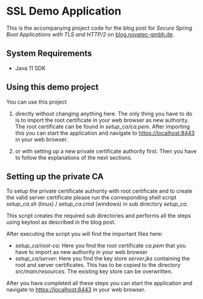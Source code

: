 # SSL Demo Application

This is the accompanying project code for the blog post for _Secure Spring Boot Applications with TLS and HTTP/2_
on [blog.novatec-gmbh.de](https://blog.novatec-gmbh.de).

## System Requirements

* Java 11 SDK

## Using this demo project

You can use this project 

1. directly without changing anything here.
The only thing you have to do is to import the root certificate in 
your web browser as new authority. The root certificate can be found
in *setup_ca/ca.pem*. After importing this you can start the application and 
navigate to [https://localhost:8443](https://localhost:8443) in your web browser.

2. or with setting up a new private certificate authority first. Then you have to follow the
explanations of the next sections.  

## Setting up the private CA

To setup the private certificate authority with root certificate and to create the valid
server certificate please run the corresponding shell script *setup_ca.sh* (linux) / *setup_ca.cmd* (windows) 
in sub directory *setup_ca*.

This script creates the required sub directories and performs all the steps using keytool
as described in the blog post.

After executing the script you will find the important files here:

* _setup_ca/root-ca_: Here you find the root certificate *ca.pem* that you have to import as new authority in your web browser
* _setup_ca/server_: Here you find the key store *server.jks* containing the root and server certificates. 
This has to be copied to the directory *src/main/resources*. The existing key store can be overwritten.

After you have completed all these steps you can start the application and 
navigate to [https://localhost:8443](https://localhost:8443) in your web browser.
   
